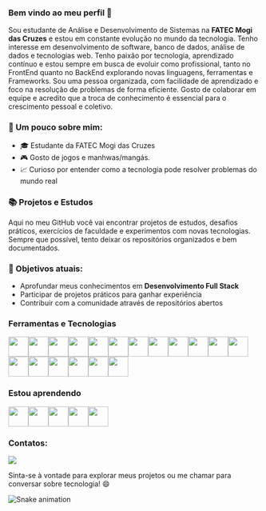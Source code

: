 ### Bem vindo ao meu perfil 👋

Sou estudante de Análise e Desenvolvimento de Sistemas na **FATEC Mogi das Cruzes** e estou em constante evolução no mundo da tecnologia. Tenho interesse em desenvolvimento de software, banco de dados, análise de dados e tecnologias web.
Tenho paixão por tecnologia, aprendizado contínuo e estou sempre em busca de evoluir como profissional, tanto no FrontEnd quanto no BackEnd explorando novas linguagens, ferramentas e Frameworks.
Sou uma pessoa organizada, com facilidade de aprendizado e foco na resolução de problemas de forma eficiente. Gosto de colaborar em equipe e acredito que a troca de conhecimento é essencial para o crescimento pessoal e coletivo.


### 🚀 Um pouco sobre mim:

- 🎓 Estudante da FATEC Mogi das Cruzes
- 🎮 Gosto de jogos e manhwas/mangás.
- 📈 Curioso por entender como a tecnologia pode resolver problemas do mundo real

### 📚 Projetos e Estudos

Aqui no meu GitHub você vai encontrar projetos de estudos, desafios práticos, exercícios de faculdade e experimentos com novas tecnologias. Sempre que possível, tento deixar os repositórios organizados e bem documentados.

### 🎯 Objetivos atuais:

- Aprofundar meus conhecimentos em **Desenvolvimento Full Stack**
- Participar de projetos práticos para ganhar experiência
- Contribuir com a comunidade através de repositórios abertos

### Ferramentas e Tecnologias

<!-- Utilize o https://devicon.dev/ para mais ícones, esses são apenas exemplos -->
<img src="https://cdn.jsdelivr.net/gh/devicons/devicon@latest/icons/java/java-original-wordmark.svg" width="40" height="40"/><img src="https://cdn.jsdelivr.net/gh/devicons/devicon@latest/icons/javascript/javascript-original.svg" width="40" height="40"/><img src="https://cdn.jsdelivr.net/gh/devicons/devicon@latest/icons/html5/html5-original.svg" width="40" height="40"/><img src="https://cdn.jsdelivr.net/gh/devicons/devicon@latest/icons/css3/css3-original.svg" width="40" height="40"/><img src="https://cdn.jsdelivr.net/gh/devicons/devicon@latest/icons/bootstrap/bootstrap-original.svg" width="40" height="40"/><img src="https://cdn.jsdelivr.net/gh/devicons/devicon@latest/icons/spring/spring-original.svg" width="40" height="40"/><img src="https://cdn.jsdelivr.net/gh/devicons/devicon@latest/icons/mysql/mysql-original.svg" width="40" height="40"/><img src="https://cdn.jsdelivr.net/gh/devicons/devicon@latest/icons/git/git-original.svg" width="40" height="40"/><img src="https://cdn.jsdelivr.net/gh/devicons/devicon@latest/icons/github/github-original.svg" width="40" height="40"/><img src="https://cdn.jsdelivr.net/gh/devicons/devicon@latest/icons/postman/postman-original.svg" width="40" height="40"/><img src="https://cdn.jsdelivr.net/gh/devicons/devicon@latest/icons/insomnia/insomnia-original.svg" width="40" height="40"/><img src="https://cdn.jsdelivr.net/gh/devicons/devicon@latest/icons/figma/figma-original.svg" width="40" height="40"/><img src="https://cdn.jsdelivr.net/gh/devicons/devicon@latest/icons/trello/trello-original.svg" width="40" height="40"/><img src="https://cdn.jsdelivr.net/gh/devicons/devicon@latest/icons/vercel/vercel-original.svg" width="40" height="40"/><img src="https://cdn.jsdelivr.net/gh/devicons/devicon@latest/icons/mongodb/mongodb-original.svg" width="40" height="40"/><img src="https://cdn.jsdelivr.net/gh/devicons/devicon@latest/icons/hibernate/hibernate-original.svg" width="40" height="40"/><img src="https://cdn.jsdelivr.net/gh/devicons/devicon@latest/icons/ubuntu/ubuntu-original.svg" width="40" height="40"/><img src="https://cdn.jsdelivr.net/gh/devicons/devicon@latest/icons/vscode/vscode-original.svg" width="40" height="40"/>

### Estou aprendendo
<img src="https://cdn.jsdelivr.net/gh/devicons/devicon@latest/icons/nodejs/nodejs-original-wordmark.svg" width="40" height="40"/><img src="https://cdn.jsdelivr.net/gh/devicons/devicon@latest/icons/typescript/typescript-original.svg" width="40" height="40"/><img src="https://cdn.jsdelivr.net/gh/devicons/devicon@latest/icons/react/react-original.svg" width="40" height="40"/><img src="https://cdn.jsdelivr.net/gh/devicons/devicon@latest/icons/docker/docker-original.svg" width="40" height="40"/><img src="https://cdn.jsdelivr.net/gh/devicons/devicon@latest/icons/tailwindcss/tailwindcss-original.svg" width="40" height="40"/>

### Contatos:

<div>
<a href="https://www.linkedin.com/in/vinicius-huang/" target="_blank"><img src="https://img.shields.io/badge/-LinkedIn-%230077B5?style=for-the-badge&logo=linkedin&logoColor=white" target="_blank"></a>   
</div>

Sinta-se à vontade para explorar meus projetos ou me chamar para conversar sobre tecnologia! 😄

 ![Snake animation](https://github.com/camilafernanda2/camilafernanda2/blob/output/github-contribution-grid-snake.svg)

